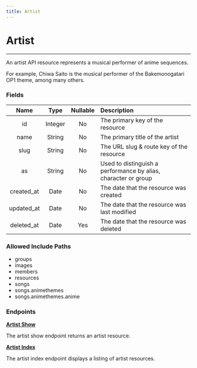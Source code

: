 ```yaml
---
title: Artist
---
```


# Artist

---

An artist API resource represents a musical performer of anime sequences.

For example, Chiwa Saito is the musical performer of the Bakemonogatari OP1 theme, among many others.

### Fields

|    Name    |  Type   | Nullable | Description                                                     |
| :--------: | :-----: | :------: | :-------------------------------------------------------------- |
| id         | Integer | No       | The primary key of the resource                                 |
| name       | String  | No       | The primary title of the artist                                 |
| slug       | String  | No       | The URL slug & route key of the resource                        |
| as         | String  | No       | Used to distinguish a performance by alias, character or group  |
| created_at | Date    | No       | The date that the resource was created                          |
| updated_at | Date    | No       | The date that the resource was last modified                    |
| deleted_at | Date    | Yes      | The date that the resource was deleted                          |

### Allowed Include Paths

* groups
* images
* members
* resources
* songs
* songs.animethemes
* songs.animethemes.anime

### Endpoints

**[Artist Show](/artist/show/)**

The artist show endpoint returns an artist resource.

**[Artist Index](/artist/index/)**

The artist index endpoint displays a listing of artist resources.